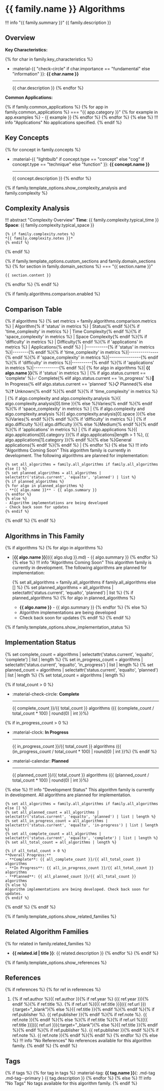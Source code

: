 # {{ family.name }} Algorithms

!!! info "{{ family.summary }}"
    {{ family.description }}

## Overview

**Key Characteristics:**

<div class="grid cards" markdown>

{% for char in family.key_characteristics %}
-   :material-{{ "check-circle" if char.importance == "fundamental" else "information" }}: **{{ char.name }}**

    ---

    {{ char.description }}
{% endfor %}

</div>

**Common Applications:**

{% if family.common_applications %}
{% for app in family.common_applications %}
=== "{{ app.category }}"
    {% for example in app.examples %}
    - {{ example }}
    {% endfor %}
{% endfor %}
{% else %}
!!! info "Applications"
    No applications specified.
{% endif %}

## Key Concepts

<div class="grid cards" markdown>

{% for concept in family.concepts %}
-   :material-{{ "lightbulb" if concept.type == "concept" else "cog" if concept.type == "technique" else "function" }}: **{{ concept.name }}**

    ---

    {{ concept.description }}
{% endfor %}

</div>

{% if family.template_options.show_complexity_analysis and family.complexity %}
## Complexity Analysis

!!! abstract "Complexity Overview"
    **Time**: {{ family.complexity.typical_time }}
    **Space**: {{ family.complexity.typical_space }}

    {% if family.complexity.notes %}
    *{{ family.complexity.notes }}*
    {% endif %}
{% endif %}

{% if family.template_options.custom_sections and family.domain_sections %}
{% for section in family.domain_sections %}
=== "{{ section.name }}"

    {{ section.content }}

{% endfor %}
{% endif %}

{% if family.algorithms.comparison.enabled %}
## Comparison Table

{% if algorithms %}
{% set metrics = family.algorithms.comparison.metrics %}
| Algorithm{% if 'status' in metrics %} | Status{% endif %}{% if 'time_complexity' in metrics %} | Time Complexity{% endif %}{% if 'space_complexity' in metrics %} | Space Complexity{% endif %}{% if 'difficulty' in metrics %} | Difficulty{% endif %}{% if 'applications' in metrics %} | Applications{% endif %} |
|-----------{% if 'status' in metrics %}|--------{% endif %}{% if 'time_complexity' in metrics %}|---------------{% endif %}{% if 'space_complexity' in metrics %}|----------------{% endif %}{% if 'difficulty' in metrics %}|----------{% endif %}{% if 'applications' in metrics %}|-------------{% endif %}|
{% for algo in algorithms %}| **{{ algo.name }}**{% if 'status' in metrics %} | {% if algo.status.current == 'complete' %}✅ Complete{% elif algo.status.current == 'in_progress' %}🚧 In Progress{% elif algo.status.current == 'planned' %}📋 Planned{% else %}❓ Unknown{% endif %}{% endif %}{% if 'time_complexity' in metrics %} | {% if algo.complexity and algo.complexity.analysis %}{{ algo.complexity.analysis[0].time }}{% else %}Varies{% endif %}{% endif %}{% if 'space_complexity' in metrics %} | {% if algo.complexity and algo.complexity.analysis %}{{ algo.complexity.analysis[0].space }}{% else %}Varies{% endif %}{% endif %}{% if 'difficulty' in metrics %} | {% if algo.difficulty %}{{ algo.difficulty }}{% else %}Medium{% endif %}{% endif %}{% if 'applications' in metrics %} | {% if algo.applications %}{{ algo.applications[0].category }}{% if algo.applications|length > 1 %}, {{ algo.applications[1].category }}{% endif %}{% else %}General applications{% endif %}{% endif %} |
{% endfor %}
{% else %}
!!! info "Algorithms Coming Soon"
    This algorithm family is currently in development. The following algorithms are planned for implementation:

    {% set all_algorithms = family.all_algorithms if family.all_algorithms else [] %}
    {% set planned_algorithms = all_algorithms | selectattr('status.current', 'equalto', 'planned') | list %}
    {% if planned_algorithms %}
    {% for algo in planned_algorithms %}
    - **{{ algo.name }}** - {{ algo.summary }}
    {% endfor %}
    {% else %}
    - Algorithm implementations are being developed
    - Check back soon for updates
    {% endif %}
{% endif %}
{% endif %}

## Algorithms in This Family

{% if algorithms %}
{% for algo in algorithms %}
- [**{{ algo.name }}**]({{ algo.slug }}.md) - {{ algo.summary }}
{% endfor %}
{% else %}
!!! info "Algorithms Coming Soon"
    This algorithm family is currently in development. The following algorithms are planned for implementation:

    {% set all_algorithms = family.all_algorithms if family.all_algorithms else [] %}
    {% set planned_algorithms = all_algorithms | selectattr('status.current', 'equalto', 'planned') | list %}
    {% if planned_algorithms %}
    {% for algo in planned_algorithms %}
    - **{{ algo.name }}** - {{ algo.summary }}
    {% endfor %}
    {% else %}
    - Algorithm implementations are being developed
    - Check back soon for updates
    {% endif %}
{% endif %}

{% if family.template_options.show_implementation_status %}
## Implementation Status

{% set complete_count = algorithms | selectattr('status.current', 'equalto', 'complete') | list | length %}
{% set in_progress_count = algorithms | selectattr('status.current', 'equalto', 'in_progress') | list | length %}
{% set planned_count = algorithms | selectattr('status.current', 'equalto', 'planned') | list | length %}
{% set total_count = algorithms | length %}

{% if total_count > 0 %}
<div class="grid cards" markdown>

-   :material-check-circle: **Complete**

    ---

    {{ complete_count }}/{{ total_count }} algorithms ({{ (complete_count / total_count * 100) | round(0) | int }}%)

{% if in_progress_count > 0 %}
-   :material-clock: **In Progress**

    ---

    {{ in_progress_count }}/{{ total_count }} algorithms ({{ (in_progress_count / total_count * 100) | round(0) | int }}%)
{% endif %}

-   :material-calendar: **Planned**

    ---

    {{ planned_count }}/{{ total_count }} algorithms ({{ (planned_count / total_count * 100) | round(0) | int }}%)

</div>
{% else %}
!!! info "Development Status"
    This algorithm family is currently in development. All algorithms are planned for implementation.

    {% set all_algorithms = family.all_algorithms if family.all_algorithms else [] %}
    {% set all_planned_count = all_algorithms | selectattr('status.current', 'equalto', 'planned') | list | length %}
    {% set all_in_progress_count = all_algorithms | selectattr('status.current', 'equalto', 'in-progress') | list | length %}
    {% set all_complete_count = all_algorithms | selectattr('status.current', 'equalto', 'complete') | list | length %}
    {% set all_total_count = all_algorithms | length %}

    {% if all_total_count > 0 %}
    **Overall Progress:**
    - **Complete**: {{ all_complete_count }}/{{ all_total_count }} algorithms
    - **In Progress**: {{ all_in_progress_count }}/{{ all_total_count }} algorithms
    - **Planned**: {{ all_planned_count }}/{{ all_total_count }} algorithms
    {% else %}
    Algorithm implementations are being developed. Check back soon for updates.
    {% endif %}
{% endif %}
{% endif %}

{% if family.template_options.show_related_families %}
## Related Algorithm Families

{% for related in family.related_families %}
- **{{ related.id | title }}**: {{ related.description }}
{% endfor %}
{% endif %}

{% if family.template_options.show_references %}
## References

{% if references %}
{% for ref in references %}
1. {% if ref.author %}{{ ref.author }}{% if ref.year %} ({{ ref.year }}){% endif %}{% if ref.title %}. {% if ref.url %}[{{ ref.title }}]({{ ref.url }}){:target="_blank"}{% else %}{{ ref.title }}{% endif %}{% endif %}{% if ref.publisher %}. {{ ref.publisher }}{% endif %}{% if ref.note %}. {{ ref.note }}{% endif %}{% else %}{% if ref.title %}{% if ref.url %}[{{ ref.title }}]({{ ref.url }}){:target="_blank"}{% else %}{{ ref.title }}{% endif %}{% endif %}{% if ref.publisher %}. {{ ref.publisher }}{% endif %}{% if ref.note %}. {{ ref.note }}{% endif %}{% endif %}
{% endfor %}
{% else %}
!!! info "No References"
    No references available for this algorithm family.
{% endif %}
{% endif %}

## Tags

{% if tags %}
{% for tag in tags %}
:material-tag: **{{ tag.name }}**{: .md-tag .md-tag--primary } {{ tag.description }}
{% endfor %}
{% else %}
!!! info "No Tags"
    No tags available for this algorithm family.
{% endif %}
